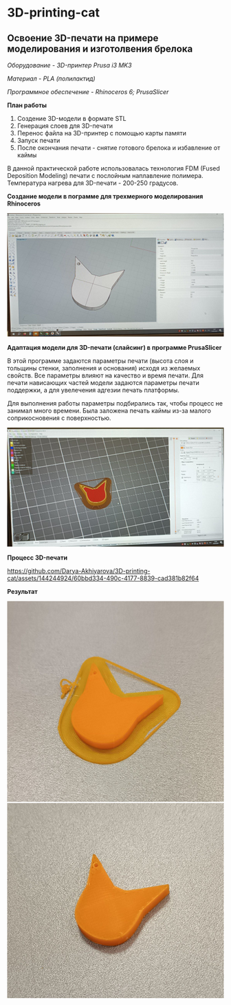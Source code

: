 # 3D-printing-cat
**Освоение 3D-печати на примере моделирования и изготолвения брелока**
--------------------------
*Оборудование - 3D-принтер Prusa i3 MK3*

*Материал - PLA (полилактид)*

*Программное обеспечение - Rhinoceros 6; PrusaSlicer*

**План работы**
1. Создение 3D-модели в формате STL
2. Генерация слоев для 3D-печати 
3. Перенос файла на 3D-принтер с помощью карты памяти
4. Запуск печати
5. После окончания печати - снятие готового брелока и избавление от каймы

В данной практической работе использовалась технология FDM (Fused Deposition Modeling) печати с послойным наплавление полимера. 
Температура нагрева для 3D-печати - 200-250 градусов.

**Создание модели в пограмме для трехмерного моделирования Rhinoceros**

![image](photo1695388512.jpeg)

**Адаптация модели для 3D-печати (слайсинг) в программе PrusaSlicer**

В этой программе задаются параметры печати (высота слоя и тольщины стенки, заполнения и основания) исходя из желаемых свойств. 
Все параметры влияют на качество и время печати.
Для печати нависающих частей модели задаются параметры печати поддержки, а для увелечения адгезии печать платформы.

Для выполнения работы параметры подбирались так, чтобы процесс не занимал много времени. 
Была заложена печать каймы из-за малого соприкосновения с поверхностью.

![image](photo1695388477.jpeg)

**Процесс 3D-печати**


https://github.com/Darya-Akhiyarova/3D-printing-cat/assets/144244924/60bbd334-490c-4177-8839-cad381b82f64


**Результат**

![image](photo1695388641.jpeg)
![image](photo1695388642.jpeg)

